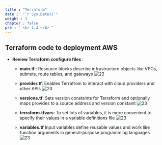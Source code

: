 ```yaml
---
title : "Terraform"
date :  "`r Sys.Date()`" 
weight : 3
chapter : false
pre : " <b> 2.3 </b> "
---
```


## Terraform code to deployment AWS

- **Review Terraform configure files** :
    - **main.tf** :
         Resource blocks describe infrastructure objects like VPCs, subnets, route tables, and gateways
   ![23](/ws-0001/images/2-prepair/2.3-terraform/5-main.png)

    - **provider.tf**:
        Enables Terrafrom to interact with cloud providers and other APIs
    ![23](/ws-0001/images/2-prepair/2.3-terraform/2-provider.png)

    - **versions.tf**:
        Sets version constaints for Terraform and optionally maps provides to a source address and version constaint
    ![23](/ws-0001/images/2-prepair/2.3-terraform/1-versions.png)

    - **terraform.tfvars**:
        To set lots of variables, it is more convenient to specify their values in a variable definitions file
    ![23](/ws-0001/images/2-prepair/2.3-terraform/4-tfvars.png)

    - **variables.tf**
        Input variables define reusable values and work like function arguments in general-purpose programming languages
    ![23](/ws-0001/images/2-prepair/2.3-terraform/3-variables.png)

